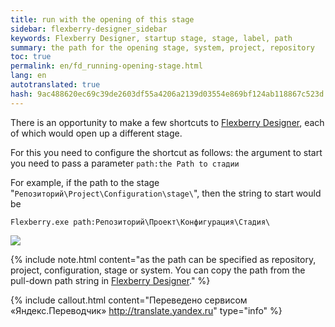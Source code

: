```yaml
--- 
title: run with the opening of this stage 
sidebar: flexberry-designer_sidebar 
keywords: Flexberry Designer, startup stage, stage, label, path 
summary: the path for the opening stage, system, project, repository 
toc: true 
permalink: en/fd_running-opening-stage.html 
lang: en 
autotranslated: true 
hash: 9ac488620ec69c39de2603df55a4206a2139d03554e869bf124ab118867c523d 
--- 
```


There is an opportunity to make a few shortcuts to [Flexberry Designer](fd_flexberry-designer.html), each of which would open up a different stage. 

For this you need to configure the shortcut as follows: the argument to start you need to pass a parameter `path:the Path to стадии` 

For example, if the path to the stage "`Репозиторий\Project\Configuration\stage\`", then the string to start would be 

```
Flexberry.exe path:Репозиторий\Проект\Конфигурация\Стадия\
``` 

![](/images/pages/products/flexberry-designer/about/path.JPG) 

{% include note.html content="as the path can be specified as repository, project, configuration, stage or system. You can copy the path from the pull-down path string in [Flexberry Designer](fd_flexberry-designer.html)." %} 



{% include callout.html content="Переведено сервисом «Яндекс.Переводчик» <http://translate.yandex.ru>" type="info" %}